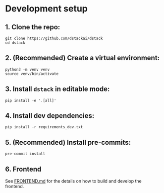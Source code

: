 # Development setup

## 1. Clone the repo:

```shell
git clone https://github.com/dstackai/dstack
cd dstack
```
   
## 2. (Recommended) Create a virtual environment:

```shell
python3 -m venv venv
source venv/bin/activate
```
   
## 3. Install `dstack` in editable mode:

```shell
pip install -e '.[all]'
```
   
## 4. Install dev dependencies:

```shell
pip install -r requirements_dev.txt
```
   
## 5. (Recommended) Install pre-commits:

```shell
pre-commit install
```

## 6. Frontend

See [FRONTEND.md](FRONTEND.md) for the details on how to build and develop the frontend.